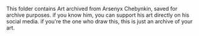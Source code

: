 This folder contains Art archived from Arsenyx Chebynkin, saved for archive purposes. if you know him, you can support his art directly on his social media. if you're the one who draw this, this is just an archive of your art.
